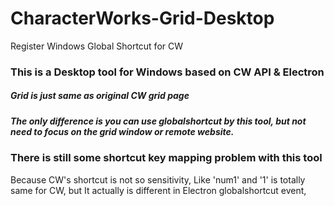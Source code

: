 # CharacterWorks-Grid-Desktop
Register Windows Global Shortcut for CW

### This is a Desktop tool for Windows based on CW API & Electron
##### Grid is just same as original CW grid page
##### The only difference is you can use globalshortcut by this tool, but not need to focus on the grid window or remote website.

### There is still some shortcut key mapping problem with this tool
Because CW's shortcut is not so sensitivity,
Like 'num1' and '1' is totally same for CW, but It actually is different in Electron globalshortcut event,
